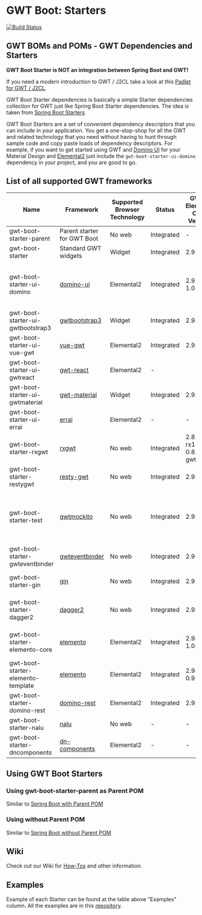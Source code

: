 # GWT Boot: Starters

[![Build Status](https://travis-ci.org/gwtboot/gwt-boot-modules.svg?branch=master)](https://travis-ci.org/gwtboot/gwt-boot-modules)

## GWT BOMs and POMs - GWT Dependencies and Starters

**GWT Boot Starter is NOT an integration between Spring Boot and GWT!**

If you need a modern introduction to GWT / J2CL take a look at this [Padlet for GWT / J2CL](https://bit.ly/GWTIntroPadlet).

GWT Boot Starter dependencies is basically a simple Starter dependencies 
collection for GWT just like Spring Boot Starter dependencies.
The idea is taken from 
[Spring Boot Starters](https://github.com/spring-projects/spring-boot/tree/master/spring-boot-project/spring-boot-starters)

GWT Boot Starters are a set of convenient dependency descriptors 
that you can include in your application. 
You get a one-stop-shop for all the GWT and related technology 
that you need without having to hunt through sample code and 
copy paste loads of dependency descriptors. For example, 
if you want to get started using GWT and [Domino UI](https://github.com/DominoKit/domino-ui) 
for your Material Design and [Elemental2](https://github.com/google/elemental2) just include the 
`gwt-boot-starter-ui-domino` dependency in your project, 
and you are good to go.

## List of all supported GWT frameworks

| Name                               | Framework                                                         | Supported Browser Technology | Status     | GWT / Elemento Core Version | Examples                                                                                                                                                                                                                                         |
| ---------------------------------- | ----------------------------------------------------------------- | ---------------------------- | ---------- | --------------------------- | ------------------------------------------------------------------------------------------------------------------------------------------------------------------------------------------------------------------------------------------------ |
| gwt-boot-starter-parent            | Parent starter for GWT Boot                                       | No web                       | Integrated | -                           | -                                                                                                                                                                                                                                                |
| gwt-boot-starter                   | Standard GWT widgets                                              | Widget                       | Integrated | 2.9.0                       | [gwt-boot-sample-basic](https://github.com/gwtboot/gwt-boot-samples/tree/master/gwt-boot-sample-basic)                                                                                                                                           |
| gwt-boot-starter-ui-domino         | [domino-ui](https://github.com/DominoKit/domino-ui)               | Elemental2                   | Integrated | 2.9.0 / 1.0.1               | [gwt-boot-sample-ui-domino](https://github.com/gwtboot/gwt-boot-samples/tree/master/gwt-boot-sample-ui-domino), [gwt-boot-sample-ui-domino-dagger2](https://github.com/gwtboot/gwt-boot-samples/tree/master/gwt-boot-sample-ui-domino-dagger2)   |
| gwt-boot-starter-ui-gwtbootstrap3  | [gwtbootstrap3](https://github.com/gwtbootstrap3/gwtbootstrap3)   | Widget                       | Integrated | 2.9.0                       | [gwt-boot-sample-ui-gwtbootstrap3](https://github.com/gwtboot/gwt-boot-samples/tree/master/gwt-boot-sample-ui-gwtbootstrap3)                                                                                                                     |
| gwt-boot-starter-ui-vue-gwt        | [vue-gwt](https://github.com/Axellience/vue-gwt)                  | Elemental2                   | Integrated | 2.9.0                       | [gwt-boot-sample-ui-vue-gwt](https://github.com/gwtboot/gwt-boot-samples/tree/master/gwt-boot-sample-ui-vue-gwt)                                                                                                                                 |
| gwt-boot-starter-ui-gwtreact       | [gwt-react](https://github.com/GWTReact/gwt-react)                | Elemental2                   | -          |                             | -                                                                                                                                                                                                                                                |
| gwt-boot-starter-ui-gwtmaterial    | [gwt-material](https://github.com/GwtMaterialDesign/gwt-material) | Widget                       | Integrated | 2.9.0                       | [gwt-boot-sample-ui-gwtmaterial](https://github.com/gwtboot/gwt-boot-samples/tree/master/gwt-boot-sample-ui-gwtmaterial)                                                                                                                         |
| gwt-boot-starter-ui-errai          | [errai](https://github.com/errai/errai)                           | Elemental2                   | -          | -                           | -                                                                                                                                                                                                                                                |
| gwt-boot-starter-rxgwt             | [rxgwt](https://github.com/intendia-oss/rxgwt)                    | No web                       | Integrated | 2.8.2-rx1 / 0.8.2-gwt2      | [gwt-boot-sample-rxgwt](https://github.com/gwtboot/gwt-boot-samples/tree/master/gwt-boot-sample-rxgwt)                                                                                                                                           |  
| gwt-boot-starter-restygwt          | [resty-gwt](https://github.com/resty-gwt/resty-gwt)               | No web                       | Integrated | 2.9.0                       | [gwt-boot-sample-collection](https://github.com/gwtboot/gwt-boot-samples/tree/master/gwt-boot-sample-collection)                                                                                                                                 |
| gwt-boot-starter-test              | [gwtmockito](https://github.com/google/gwtmockito)                | No web                       | Integrated | 2.9.0                       | [gwt-boot-sample-collection](https://github.com/gwtboot/gwt-boot-samples/tree/master/gwt-boot-sample-collection), [gwt-boot-sample-ui-domino-dagger2](https://github.com/gwtboot/gwt-boot-samples/tree/master/gwt-boot-sample-ui-domino-dagger2) |
| gwt-boot-starter-gwteventbinder    | [gwteventbinder](https://github.com/google/gwteventbinder)        | No web                       | Integrated | 2.9.0                       | [gwt-boot-sample-collection](https://github.com/gwtboot/gwt-boot-samples/tree/master/gwt-boot-sample-collection)                                                                                                                                 |
| gwt-boot-starter-gin               | [gin](https://github.com/gwtplus/google-gin)                      | No web                       | Integrated | 2.9.0                       | [gwt-boot-sample-collection](https://github.com/gwtboot/gwt-boot-samples/tree/master/gwt-boot-sample-collection)                                                                                                                                 |
| gwt-boot-starter-dagger2           | [dagger2](https://google.github.io/dagger)                        | No web                       | Integrated | 2.9.0                       | [gwt-boot-sample-ui-domino-dagger2](https://github.com/gwtboot/gwt-boot-samples/tree/master/gwt-boot-sample-ui-domino-dagger2)                                                                                                                   |
| gwt-boot-starter-elemento-core     | [elemento](https://github.com/hal/elemento)                       | Elemental2                   | Integrated | 2.9.0 / 1.0.1               | [gwt-boot-sample-elemento-core](https://github.com/gwtboot/gwt-boot-samples/tree/master/gwt-boot-sample-elemento-core)                                                                                                                           |
| gwt-boot-starter-elemento-template | [elemento](https://github.com/hal/elemento)                       | Elemental2                   | Integrated | 2.9.0 / 0.9.6               | [gwt-boot-sample-elemento-template](https://github.com/gwtboot/gwt-boot-samples/tree/master/gwt-boot-sample-elemento-template)                                                                                                                   |
| gwt-boot-starter-domino-rest       | [domino-rest](https://github.com/DominoKit/domino-rest)           | Elemental2                   | Integrated | 2.9.0                       | [gwt-boot-sample-domino-rest](https://github.com/gwtboot/gwt-boot-samples/tree/master/gwt-boot-sample-domino-rest)                                                                                                                               |
| gwt-boot-starter-nalu              | [nalu](https://github.com/NaluKit/nalu)                           | No web                       | -          | -                           | -                                                                                                                                                                                                                                                |
| gwt-boot-starter-dncomponents      | [dn-components](https://dncomponents.com)                         | Elemental2                   | -          | -                           | [gwt-boot-sample-ui-dncomponents](https://github.com/gwtboot/gwt-boot-samples/tree/master/gwt-boot-sample-ui-dncomponents)                                                                                                                                                                                                                                                |

## Using GWT Boot Starters

### Using gwt-boot-starter-parent as Parent POM

Similar to [Spring Boot with Parent POM](http://www.baeldung.com/spring-boot-start)

### Using without Parent POM

Similar to [Spring Boot without Parent POM](http://www.baeldung.com/spring-boot-dependency-management-custom-parent)

## Wiki

Check out our Wiki for [How-Tos](https://github.com/gwtboot/gwt-boot-modules/wiki) and other information.

## Examples

Example of each Starter can be found at the table above "Examples" column. All the examples are in this [repository](https://github.com/gwtboot/gwt-boot-samples).
